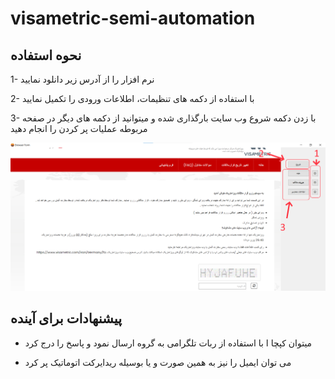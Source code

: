# visametric-semi-automation

## نحوه استفاده
1- نرم افزار را از آدرس زیر دانلود نمایید


2- با استفاده از دکمه های تنظیمات، اطلاعات ورودی را تکمیل نمایید


3- با زدن دکمه شروع وب سایت بارگذاری شده و میتوانید از دکمه های دیگر در صفحه مربوطه عملیات پر کردن را انجام دهید

![Screenshot](main-window.png)


## پیشنهادات برای آینده


- میتوان کپچا  ا با استفاده از ربات تلگرامی به گروه ارسال نمود و پاسخ را درج کرد

- می توان ایمیل را نیز به همین صورت و یا بوسیله ریدایرکت اتوماتیک پر کرد

